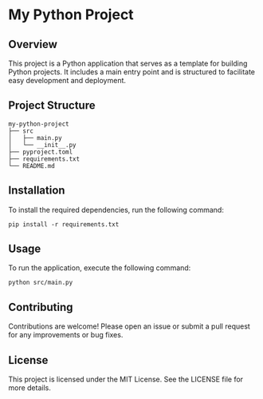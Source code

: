 # My Python Project

## Overview
This project is a Python application that serves as a template for building Python projects. It includes a main entry point and is structured to facilitate easy development and deployment.

## Project Structure
```
my-python-project
├── src
│   ├── main.py
│   └── __init__.py
├── pyproject.toml
├── requirements.txt
└── README.md
```

## Installation
To install the required dependencies, run the following command:

```
pip install -r requirements.txt
```

## Usage
To run the application, execute the following command:

```
python src/main.py
```

## Contributing
Contributions are welcome! Please open an issue or submit a pull request for any improvements or bug fixes.

## License
This project is licensed under the MIT License. See the LICENSE file for more details.